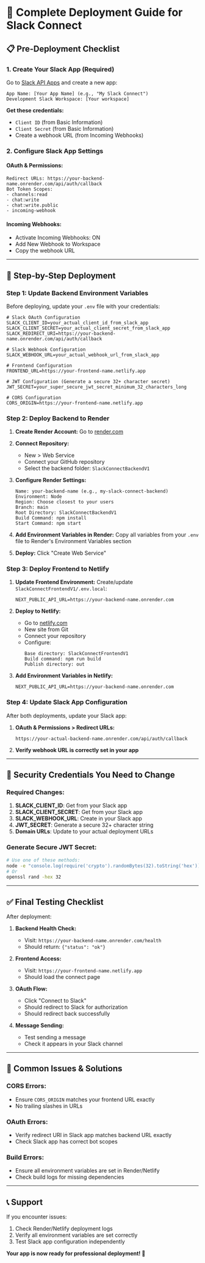 # 🚀 Complete Deployment Guide for Slack Connect

## 📋 **Pre-Deployment Checklist**

### 1. **Create Your Slack App** (Required)
Go to [Slack API Apps](https://api.slack.com/apps) and create a new app:

```
App Name: [Your App Name] (e.g., "My Slack Connect")
Development Slack Workspace: [Your workspace]
```

**Get these credentials:**
- `Client ID` (from Basic Information)
- `Client Secret` (from Basic Information)
- Create a webhook URL (from Incoming Webhooks)

### 2. **Configure Slack App Settings**

#### OAuth & Permissions:
```
Redirect URLs: https://your-backend-name.onrender.com/api/auth/callback
Bot Token Scopes:
- channels:read
- chat:write
- chat:write.public
- incoming-webhook
```

#### Incoming Webhooks:
- Activate Incoming Webhooks: ON
- Add New Webhook to Workspace
- Copy the webhook URL

---

## 🎯 **Step-by-Step Deployment**

### **Step 1: Update Backend Environment Variables**

Before deploying, update your `.env` file with your credentials:

```env
# Slack OAuth Configuration
SLACK_CLIENT_ID=your_actual_client_id_from_slack_app
SLACK_CLIENT_SECRET=your_actual_client_secret_from_slack_app
SLACK_REDIRECT_URI=https://your-backend-name.onrender.com/api/auth/callback

# Slack Webhook Configuration  
SLACK_WEBHOOK_URL=your_actual_webhook_url_from_slack_app

# Frontend Configuration
FRONTEND_URL=https://your-frontend-name.netlify.app

# JWT Configuration (Generate a secure 32+ character secret)
JWT_SECRET=your_super_secure_jwt_secret_minimum_32_characters_long

# CORS Configuration
CORS_ORIGIN=https://your-frontend-name.netlify.app
```

### **Step 2: Deploy Backend to Render**

1. **Create Render Account:** Go to [render.com](https://render.com)

2. **Connect Repository:** 
   - New > Web Service
   - Connect your GitHub repository
   - Select the backend folder: `SlackConnectBackendV1`

3. **Configure Render Settings:**
   ```
   Name: your-backend-name (e.g., my-slack-connect-backend)
   Environment: Node
   Region: Choose closest to your users
   Branch: main
   Root Directory: SlackConnectBackendV1
   Build Command: npm install
   Start Command: npm start
   ```

4. **Add Environment Variables in Render:**
   Copy all variables from your `.env` file to Render's Environment Variables section

5. **Deploy:** Click "Create Web Service"

### **Step 3: Deploy Frontend to Netlify**

1. **Update Frontend Environment:**
   Create/update `SlackConnectFrontendV1/.env.local`:
   ```env
   NEXT_PUBLIC_API_URL=https://your-backend-name.onrender.com
   ```

2. **Deploy to Netlify:**
   - Go to [netlify.com](https://netlify.com)
   - New site from Git
   - Connect your repository
   - Configure:
     ```
     Base directory: SlackConnectFrontendV1
     Build command: npm run build
     Publish directory: out
     ```

3. **Add Environment Variables in Netlify:**
   ```env
   NEXT_PUBLIC_API_URL=https://your-backend-name.onrender.com
   ```

### **Step 4: Update Slack App Configuration**

After both deployments, update your Slack app:

1. **OAuth & Permissions > Redirect URLs:**
   ```
   https://your-actual-backend-name.onrender.com/api/auth/callback
   ```

2. **Verify webhook URL is correctly set in your app**

---

## 🔐 **Security Credentials You Need to Change**

### **Required Changes:**
1. **SLACK_CLIENT_ID**: Get from your Slack app
2. **SLACK_CLIENT_SECRET**: Get from your Slack app  
3. **SLACK_WEBHOOK_URL**: Create in your Slack app
4. **JWT_SECRET**: Generate a secure 32+ character string
5. **Domain URLs**: Update to your actual deployment URLs

### **Generate Secure JWT Secret:**
```bash
# Use one of these methods:
node -e "console.log(require('crypto').randomBytes(32).toString('hex'))"
# Or
openssl rand -hex 32
```

---

## ✅ **Final Testing Checklist**

After deployment:

1. **Backend Health Check:**
   - Visit: `https://your-backend-name.onrender.com/health`
   - Should return: `{"status": "ok"}`

2. **Frontend Access:**
   - Visit: `https://your-frontend-name.netlify.app`
   - Should load the connect page

3. **OAuth Flow:**
   - Click "Connect to Slack"
   - Should redirect to Slack for authorization
   - Should redirect back successfully

4. **Message Sending:**
   - Test sending a message
   - Check it appears in your Slack channel

---

## 🚨 **Common Issues & Solutions**

### **CORS Errors:**
- Ensure `CORS_ORIGIN` matches your frontend URL exactly
- No trailing slashes in URLs

### **OAuth Errors:**
- Verify redirect URI in Slack app matches backend URL exactly
- Check Slack app has correct bot scopes

### **Build Errors:**
- Ensure all environment variables are set in Render/Netlify
- Check build logs for missing dependencies

---

## 📞 **Support**

If you encounter issues:
1. Check Render/Netlify deployment logs
2. Verify all environment variables are set correctly
3. Test Slack app configuration independently

**Your app is now ready for professional deployment! 🎉**
